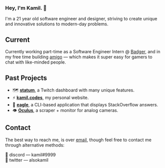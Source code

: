 ### Hey, I'm Kamil. 👋

I'm a 21 year old software engineer and designer, striving to create unique and innovative solutions to modern-day problems.

## Current

Currently working part-time as a Software Engineer Intern @ [Badger](https://www.badgermapping.com/), and in my free time building [amigo](?) — which makes it super easy for gamers to chat with like-minded people.

## Past Projects
- 🗺️ **[statum](https://github.com/k9mil/statum)**, a Twitch dashboard with many unique features.
- ⚡ **[kamil.codes](https://github.com/kamil-codes/kamil.codes)**, my personal website.
- 🦅 **[eagle](https://github.com/k9mil/eagle)**, a CLI-based application that displays StackOverflow answers.
- 👁️ **[Oculus](https://github.com/k9mil/oculus)**, a scraper + monitor for analog cameras.

## Contact

The best way to reach me, is over [email](mailto:hi@kamil.codes), though feel free to contact me through alternative methods:

💬 discord — kamil#9999\
🦜 twitter — alsokamil
